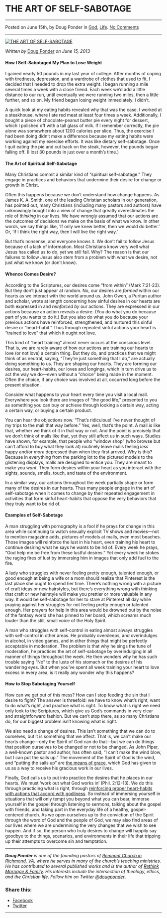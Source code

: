 THE ART OF SELF-SABOTAGE
========================

* * *

Posted on June 15th, by Doug Ponder in [God](http://www.remnantresource.org/category/god/), [Life](http://www.remnantresource.org/category/life/). [No Comments](http://www.remnantresource.org/the-art-of-self-sabotage/#respond)

* * *

[![THE ART OF SELF-SABOTAGE](http://www.remnantresource.org/wp-content/uploads/2013/05/52313_artsabotage.jpg)](http://www.remnantresource.org/wp-content/uploads/2013/05/52313_artsabotage.jpg)  

_Written by_ [Doug Ponder](http://www.remnantresource.org/author/doug-ponder/ "Posts by Doug Ponder") _on June 15, 2013_

#### **How I Self-Sabotaged My Plan to Lose Weight**

I gained nearly 50 pounds in my last year of college. After months of coping with tiredness, depression, and a wardrobe of clothes that used to fit, I decided that I needed to drop the extra weight. I began running a mile several times a week with a close friend. Each week we’d add a little distance to our run, until eventually we were running two miles, then a little further, and so on. My friend began losing weight immediately. I didn’t.

A quick look at my eating habits revealed why that was the case. I worked at a steakhouse, where I ate red meat at least four times a week. Additionally, I bought a piece of chocolate-peanut butter pie every night for dessert, which I polished off with a tall glass of milk. If I remember correctly, the pie alone was somewhere about 1200 calories per slice. Thus, the exercise I had been doing didn’t make a difference because my eating habits were working against my exercise efforts. It was like dietary self-sabotage. Once I quit eating the pie and cut back on the steak, however, the pounds began falling off. (I lost 30 pounds in just over a month’s time.)

#### **The Art of Spiritual Self-Sabotage**

Many Christians commit a similar kind of “spiritual self-sabotage.” They engage in practices and behaviors that undermine their desire for change or growth in Christ.

Often this happens because we don’t understand how change happens. As James K. A. Smith, one of the leading Christian scholars in our generation, has pointed out, many Christians (including many pastors and authors) have unknowingly bought into a view of change that greatly overestimates the role of _thinking_ in our lives. We have wrongly assumed that our actions are the outcomes of decisions we make on the basis of what we know. In other words, we say things like, ‘If only we knew better, then we would do better.’ Or, ‘If I think the right way, then I will live the right way.’

But that’s nonsense, and everyone knows it. We don’t fail to follow Jesus because of a lack of information. Most Christians know very well what Jesus has called us to do, yet we still fail. Why? The reason is that our failures to follow Jesus also stem from a problem with what we desire, not just what we know (or don’t know).

#### **Whence Comes Desire?**

According to the Scriptures, our desires come “from within” (Mark 7:21-23). But they don’t just appear at random. No, our desires are _formed_ within our hearts as we interact with the world around us. John Owen, a Puritan author and scholar, wrote at length concerning how sinful desires in our hearts are both expressed in and _reinforced by_ our actions. They are expressed in our actions because an action reveals a desire. (You do what you do because part of you wants to do it.) But you also do what you do because your previous actions have reinforced, strengthened, and nurtured this sinful desire or “heart-habit.” Thus through repeated sinful actions your heart is “trained to love” that which it ought not love.

This kind of “heart training” almost never occurs at the conscious level. That is, we are rarely aware of how our actions are training our hearts to love (or not love) a certain thing. But they do, and practices that we might think of as neutral, saying, “They’re just something that I do,” are actually doing something to us. They are shaping our hearts. They are forming our desires, our heart-habits, our loves and longings, which in turn drive us to act the way we do—even without a “choice” being made in the moment. Often the choice, if any choice was involved at all, occurred long before the present situation.

Consider what happens to your heart every time you visit a local mall. Everywhere you look there are images of “the good life,” presented to you as something you can buy or achieve through looking a certain way, acting a certain way, or buying a certain product.

You can hear the objections now. “That’s ridiculous! I’ve never thought of my trips to the mall that way before.” Yes, well, that’s the point. A mall _is_ like that, whether we think of it in that way or not. And the point is precisely that we don’t think of malls like that, yet they still affect us in such ways. Studies have shown, for example, that people who “window shop” (who browse but can’t afford to buy what they look at) routinely leave malls feeling _less_ happy and/or _more_ depressed than when they first arrived. Why is this? Because in everything from the parking lot to the pictured models to the glistening displays, malls are designed to entice you. They are meant to make you _want_. They form desires within your heart as you interact with the sights, sounds, smells, touch, and taste of the environment.

In a similar way, our actions throughout the week partially shape or form many of the desires in our hearts. Thus many people engage in the art of self-sabotage when it comes to change by their repeated engagement in activities that form sinful heart-habits that oppose the very behaviors that they truly want to be rid of.

#### **Examples of Self-Sabotage**

A man struggling with pornography is a fool if he prays for change in this area while continuing to watch sexually explicit TV shows and movies—not to mention magazine adds, pictures of models at malls, even most beaches. Those images will reinforce the lust in his heart, even training his heart to continue desiring what he says he wants to be rid of. Every week he prays, “God help me be free from these lustful desires.” Yet every week he stokes the raging fires of lust by immersing him in images that only add fuel to the fire.

A lady who struggles with never feeling pretty enough, talented enough, or good enough at being a wife or a mom should realize that Pinterest is the last place she ought to spend her time. There’s nothing wrong with a picture of craft ideas or new hairstyles, but there’s everything wrong with thinking that craft or new hairstyle will make you prettier or more valuable in any way. It would be self-sabotage for her to stare at Pinterest all day while praying against her struggles for not feeling pretty enough or talented enough. Her prayers for help in this area would be drowned out by the noise of the fantasy world she has pinned to her board, which screams much louder than the still, small voice of the Holy Spirit.

A man who struggles with self-control in eating almost always struggles with self-control in other areas. He probably oversleeps, and overindulges in alcohol, in video games, and in other things that might be perfectly acceptable in moderation. The problem is that why he sings the tune of moderation, he practices the art of self-sabotage by overindulging in all manner of things throughout the week. He then wonders why he has such trouble saying “No” to the lusts of his stomach or the desires of his wandering eyes. But when you’ve spent all week training your heart to love excess in every area, is it really any wonder why this happens?

#### **How to Stop Sabotaging Yourself**

How can we get out of this mess? How can I stop feeding the sin that I desire to fight? The answer is threefold: we have to know what’s right, want to do what’s right, and practice what is right. To know what is right we need only look to the Scriptures, which give us God’s commands in very clear and straightforward fashion. But we can’t stop there, as so many Christians do, for our biggest problem isn’t knowing what is right.

We also need a change of desires. This isn’t something that we can do to ourselves, but it is something that we affect. That is, we can’t make our hearts change—only the Spirit of God can do that—but we can do things that position ourselves to be changed or not to be changed. As John Piper, a well-known pastor and author, has often said, “I can’t make the wind blow, but I can put the sails up.” The movement of the Spirit of God is the wind, and “putting the sails up” are [the means of grace](http://www.remnantresource.org/growing-in-grace/), which God has given to us as a way to receive his gracious work in our lives.

Finally, God calls us to put into practice the desires that he places in our hearts. We must ‘work out what God works in’ (Phil. 2:12-13). We do this through practicing what is right, through [reinforcing proper heart-habits with actions that accord with godliness](http://www.remnantresource.org/vice-and-men/). So instead of immersing yourself in situations that will only tempt you beyond what you can bear, immerse yourself in the gospel through listening to sermons, talking about the gospel with friends, and taking part in the everyday life of a healthy, gospel-centered church. As we open ourselves up to the conviction of the Spirit through the word of God and the people of God, we may also find areas of our lives where we are undermining the very changes that we wish to see happen. And if so, the person who truly desires to change will happily say goodbye to the things, scenarios, and environments in their life that tripping up their attempts to overcome sin and temptation.

* * *

_**Doug Ponder** is one of the founding pastors of [Remnant Church in Richmond, VA](http://www.remnantrichmond.org/), where he serves in many of the church’s teaching ministries. He has contributed to several published works and is the author of [Rethink Marriage & Family](http://www.remnantrichmond.org/mediafiles/uploaded/r/0e1604567_rethink-marriage-and-family-ebook.pdf). His interests include the intersection of theology, ethics, and the Christian life. Follow him on Twitter [@dougponder](https://twitter.com/dougponder)_.

### Share this:

*   [Facebook](http://www.remnantresource.org/the-art-of-self-sabotage/?share=facebook "Click to share on Facebook")
*   [Twitter](http://www.remnantresource.org/the-art-of-self-sabotage/?share=twitter "Click to share on Twitter")

  

* * *
